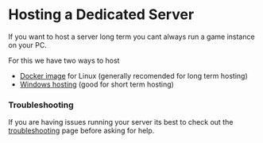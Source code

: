 # Hosting a Dedicated Server

If you want to host a server long term you cant always run a game instance on your PC. 

For this we have two ways to host 
* [Docker image](./hosting-on-linux.md) for Linux (generally recomended for long term hosting)
* [Windows hosting](./hosting-on-windows.md) (good for short term hosting)

### Troubleshooting

If you are having issues running your server its best to check out the [troubleshooting](../troubleshooting.md) page before asking for help.
